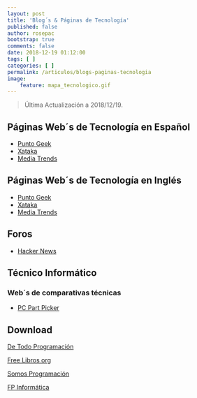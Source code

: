 ```yaml
---
layout: post
title: 'Blog´s & Páginas de Tecnología'
published: false
author: rosepac
bootstrap: true
comments: false
date: 2018-12-19 01:12:00
tags: [ ]
categories: [ ]
permalink: /articulos/blogs-paginas-tecnologia
image:
    feature: mapa_tecnologico.gif
---
```

> Última Actualización a 2018/12/19.

## Páginas Web´s de Tecnología en Español

  * [Punto Geek][1]
  * [Xataka][2]
  * [Media Trends][3]

## Páginas Web´s de Tecnología en Inglés

  * [Punto Geek][1]
  * [Xataka][2]
  * [Media Trends][3]

## Foros

  * [Hacker News][4]

## Técnico Informático

### Web´s de comparativas técnicas

  * [PC Part Picker][5]



## Download

[De Todo Programación][6]
  
[Free Libros org][7]
  
[Somos Programación][8]
  
[FP Informática][9]

 [1]: https://www.puntogeek.com/
 [2]: https://www.xataka.com/
 [3]: https://www.mediatrends.es/
 [4]: https://news.ycombinator.com/news
 [5]: https://pcpartpicker.com/products/motherboard/?compatible_with=qT6BD3
 [6]: http://www.detodoprogramacion.com
 [7]: https://www.freelibros.org
 [8]: http://somosprogramacion.blogspot.com.es
 [9]: http://www.fp-informatica.es/foro/programaci%C3%B3n-y-base-de-datos-t4829.html